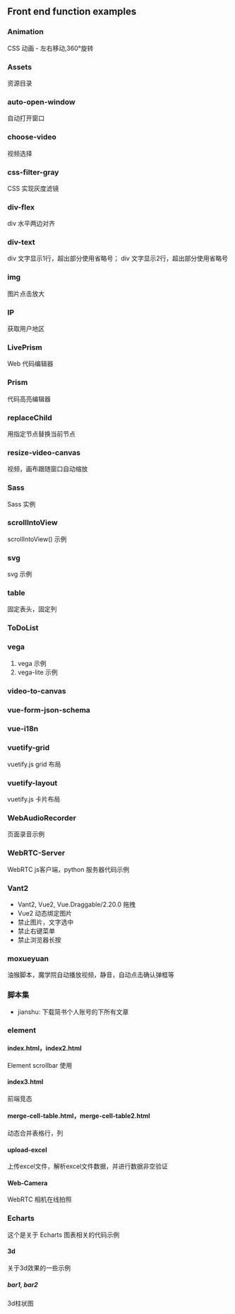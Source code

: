 ## Front end function examples

### Animation

CSS 动画 - 左右移动,360°旋转

### Assets

资源目录

### auto-open-window

自动打开窗口

### choose-video

视频选择

### css-filter-gray

CSS 实现灰度滤镜

### div-flex

div 水平两边对齐

### div-text

div 文字显示1行，超出部分使用省略号；
div 文字显示2行，超出部分使用省略号

### img

图片点击放大

### IP

获取用户地区

### LivePrism

Web 代码编辑器

### Prism

代码高亮编辑器

### replaceChild

用指定节点替换当前节点

### resize-video-canvas

视频，画布跟随窗口自动缩放

### Sass

Sass 实例

### scrollIntoView

scrollIntoView() 示例

### svg

svg 示例

### table 

固定表头，固定列

### ToDoList

### vega

1. vega 示例
2. vega-lite 示例

### video-to-canvas

### vue-form-json-schema

### vue-i18n

### vuetify-grid

vuetify.js grid 布局

### vuetify-layout

vuetify.js 卡片布局

### WebAudioRecorder

页面录音示例

### WebRTC-Server

WebRTC js客户端，python 服务器代码示例

### Vant2

- Vant2, Vue2, Vue.Draggable/2.20.0  拖拽
- Vue2 动态绑定图片
- 禁止图片，文字选中
- 禁止右键菜单
- 禁止浏览器长按

### moxueyuan

油猴脚本，魔学院自动播放视频，静音，自动点击确认弹框等

### 脚本集

- jianshu: 下载简书个人账号的下所有文章

### element

#### index.html，index2.html
  
Element scrollbar 使用

#### index3.html

前端竞态

#### merge-cell-table.html，merge-cell-table2.html

动态合并表格行，列

#### upload-excel

上传excel文件，解析excel文件数据，并进行数据非空验证

#### Web-Camera

WebRTC 相机在线拍照

### Echarts

这个是关于 Echarts 图表相关的代码示例

#### 3d

关于3d效果的一些示例

##### bar1, bar2

3d柱状图
